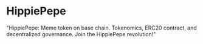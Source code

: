 # HippiePepe
"HippiePepe: Meme token on base chain. Tokenomics, ERC20 contract, and decentralized governance. Join the HippiePepe revolution!"
